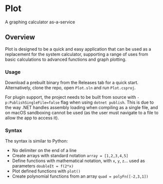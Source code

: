 # Plot
A graphing calculator as-a-service

## Overview
Plot is designed to be a quick and easy application that can be used as a replacement for the system calculator,
supporting a range of uses from basic calculations to advanced functions and graph plotting.

### Usage
Download a prebuilt binary from the Releases tab for a quick start. Alternatively, clone the repo, open `Plot.sln` and run `Plot.csproj`.

For plugin support, the project needs to be built from source with `-p:PublishSingleFile=false` flag when using `dotnet publish`.
This is due to the way .NET handles assembly loading when compiling as a single file, and on macOS sandboxing cannot be used (as the user must navigate to a file to allow the app to access it).

### Syntax
The syntax is similar to Python:
- No delimiter on the end of a line
- Create arrays with standard notation `array = [1,2,3,4,5]`
- Define functions with mathematical notation, with `x`, `y`, `z`... used as parameters `doubleIt = f(2*x)`
- Plot defined functions with `plot()`
- Create polynomial functions from an array `quad = polyFn([-2,3,1])`

